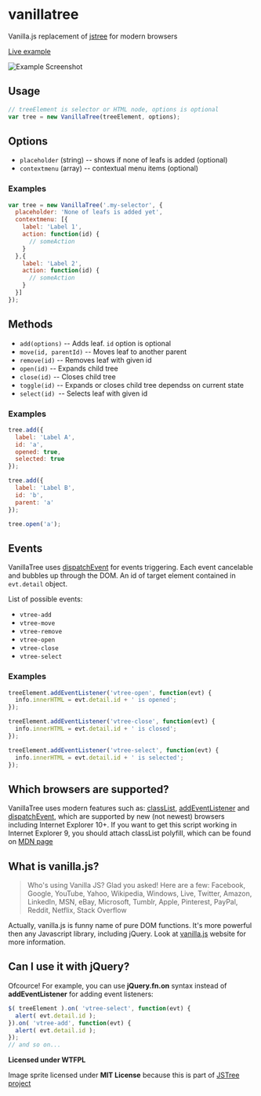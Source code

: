 vanillatree
===========
Vanilla.js replacement of [jstree](http://www.jstree.com/) for modern browsers

[Live example](http://jsbin.com/puquviroxaki/3/)

![Example Screenshot](http://i.imgur.com/TPlp1ga.png)

## Usage
```js
// treeElement is selector or HTML node, options is optional
var tree = new VanillaTree(treeElement, options);
```
## Options
- ``placeholder`` (string) -- shows if none of leafs is added (optional)
- ``contextmenu`` (array) -- contextual menu items (optional)

### Examples
```js
var tree = new VanillaTree('.my-selector', {
  placeholder: 'None of leafs is added yet',
  contextmenu: [{
    label: 'Label 1',
    action: function(id) {
      // someAction
    }
  },{
    label: 'Label 2',
    action: function(id) {
      // someAction
    }
  }]
});
```


## Methods
- ``add(options)`` -- Adds leaf. ``id`` option is optional
- ``move(id, parentId)`` -- Moves leaf to another parent
- ``remove(id)`` -- Removes leaf with given id
- ``open(id)`` -- Expands child tree
- ``close(id)`` -- Closes child tree
- ``toggle(id)`` -- Expands or closes child tree dependss on current state
- ``select(id) ``-- Selects leaf with given id

### Examples
```js
tree.add({
  label: 'Label A',
  id: 'a',
  opened: true,
  selected: true
});

tree.add({
  label: 'Label B',
  id: 'b',
  parent: 'a'
});

tree.open('a');
```

## Events
VanillaTree uses [dispatchEvent](https://developer.mozilla.org/ru/docs/DOM/element.dispatchEvent) for events triggering. Each event cancelable and bubbles up through the DOM. An id of target element contained in ``evt.detail`` object.

List of possible events:
- ``vtree-add``
- ``vtree-move``
- ``vtree-remove``
- ``vtree-open``
- ``vtree-close``
- ``vtree-select``

### Examples
```js
treeElement.addEventListener('vtree-open', function(evt) {
  info.innerHTML = evt.detail.id + ' is opened';
});

treeElement.addEventListener('vtree-close', function(evt) {
  info.innerHTML = evt.detail.id + ' is closed';
});

treeElement.addEventListener('vtree-select', function(evt) {
  info.innerHTML = evt.detail.id + ' is selected';
});
```

## Which browsers are supported?
VanillaTree uses modern features such as: [classList](https://developer.mozilla.org/en-US/docs/Web/API/Element.classList), [addEventListener](https://developer.mozilla.org/en-US/docs/Web/API/EventTarget.addEventListener) and [dispatchEvent](https://developer.mozilla.org/en-US/docs/Web/API/EventTarget.dispatchEvent), which are supported by new (not newest) browsers including Internet Explorer 10+. If you want to get this script working in Internet Explorer 9, you should attach classList polyfill, which can be found on [MDN page](https://developer.mozilla.org/en-US/docs/Web/API/Element.classList#wrapper)

## What is vanilla.js?
> Who's using Vanilla JS? Glad you asked! Here are a few:
> Facebook, Google, YouTube, Yahoo, Wikipedia, Windows, Live, Twitter, Amazon, LinkedIn, MSN, eBay, Microsoft, Tumblr, Apple, Pinterest, PayPal, Reddit, Netflix, Stack Overflow

Actually, vanilla.js is funny name of pure DOM functions. It's more powerful then any Javascript library, including jQuery. Look at [vanilla.js](http://vanilla-js.com/) website for more information.

## Can I use it with jQuery?
Ofcource! For example, you can use **jQuery.fn.on** syntax instead of **addEventListener** for adding event listeners:
```js
$( treeElement ).on( 'vtree-select', function(evt) {
  alert( evt.detail.id );
}).on( 'vtree-add', function(evt) {
  alert( evt.detail.id );
});
// and so on...
```

**Licensed under WTFPL**

Image sprite licensed under **MIT License** because this is part of [JSTree project](http://www.jstree.com/)
